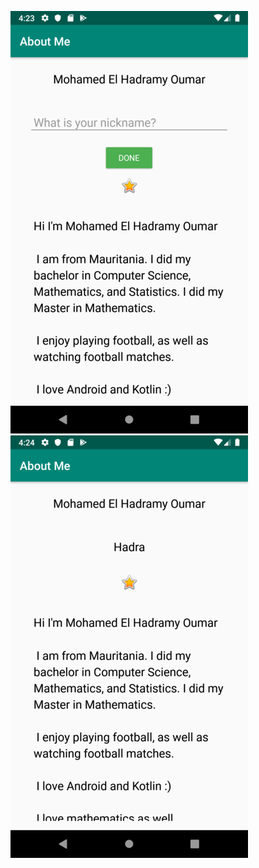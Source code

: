 ![](https://github.com/oumarhadrami/Android-Apps-with-Kotlin/blob/master/AboutMe/Screenshot1.png) 
![](https://github.com/oumarhadrami/Android-Apps-with-Kotlin/blob/master/AboutMe/Screenshot2.png)